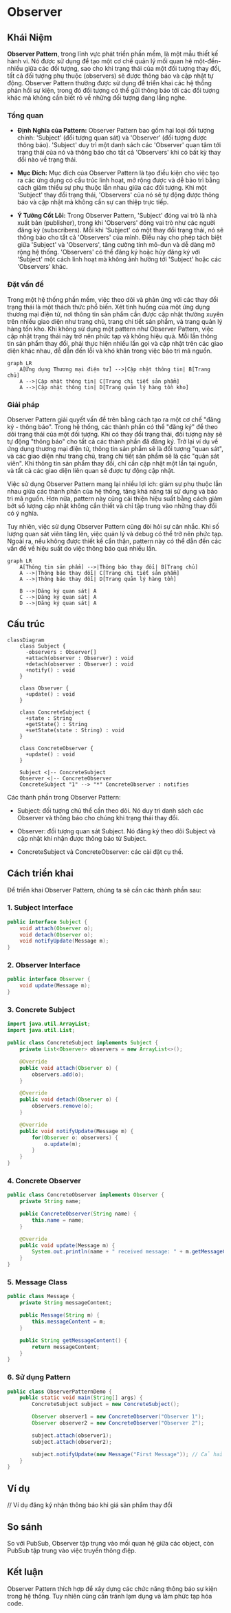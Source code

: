 # Observer

## Khái Niệm

**Observer Pattern**, trong lĩnh vực phát triển phần mềm, là một mẫu thiết kế hành vi. Nó được sử dụng để tạo một cơ chế quản lý mối quan hệ một-đến-nhiều giữa các đối tượng, sao cho khi trạng thái của một đối tượng thay đổi, tất cả đối tượng phụ thuộc (observers) sẽ được thông báo và cập nhật tự động. Observer Pattern thường được sử dụng để triển khai các hệ thống phản hồi sự kiện, trong đó đối tượng có thể gửi thông báo tới các đối tượng khác mà không cần biết rõ về những đối tượng đang lắng nghe.

### Tổng quan

- **Định Nghĩa của Pattern:** Observer Pattern bao gồm hai loại đối tượng chính: 'Subject' (đối tượng quan sát) và 'Observer' (đối tượng được thông báo). 'Subject' duy trì một danh sách các 'Observer' quan tâm tới trạng thái của nó và thông báo cho tất cả 'Observers' khi có bất kỳ thay đổi nào về trạng thái.

- **Mục Đích:** Mục đích của Observer Pattern là tạo điều kiện cho việc tạo ra các ứng dụng có cấu trúc linh hoạt, mở rộng được và dễ bảo trì bằng cách giảm thiểu sự phụ thuộc lẫn nhau giữa các đối tượng. Khi một 'Subject' thay đổi trạng thái, 'Observers' của nó sẽ tự động được thông báo và cập nhật mà không cần sự can thiệp trực tiếp.

- **Ý Tưởng Cốt Lõi:** Trong Observer Pattern, 'Subject' đóng vai trò là nhà xuất bản (publisher), trong khi 'Observers' đóng vai trò như các người đăng ký (subscribers). Mỗi khi 'Subject' có một thay đổi trạng thái, nó sẽ thông báo cho tất cả 'Observers' của mình. Điều này cho phép tách biệt giữa 'Subject' và 'Observers', tăng cường tính mô-đun và dễ dàng mở rộng hệ thống. 'Observers' có thể đăng ký hoặc hủy đăng ký với 'Subject' một cách linh hoạt mà không ảnh hưởng tới 'Subject' hoặc các 'Observers' khác.


### Đặt vấn đề

Trong một hệ thống phần mềm, việc theo dõi và phản ứng với các thay đổi trạng thái là một thách thức phổ biến. Xét tình huống của một ứng dụng thương mại điện tử, nơi thông tin sản phẩm cần được cập nhật thường xuyên trên nhiều giao diện như trang chủ, trang chi tiết sản phẩm, và trang quản lý hàng tồn kho. Khi không sử dụng một pattern như Observer Pattern, việc cập nhật trạng thái này trở nên phức tạp và không hiệu quả. Mỗi lần thông tin sản phẩm thay đổi, phải thực hiện nhiều lần gọi và cập nhật trên các giao diện khác nhau, dễ dẫn đến lỗi và khó khăn trong việc bảo trì mã nguồn.

```mermaid
graph LR
    A[Ứng dụng Thương mại điện tử] -->|Cập nhật thông tin| B[Trang chủ]
    A -->|Cập nhật thông tin| C[Trang chi tiết sản phẩm]
    A -->|Cập nhật thông tin| D[Trang quản lý hàng tồn kho]
```

### Giải pháp

Observer Pattern giải quyết vấn đề trên bằng cách tạo ra một cơ chế "đăng ký - thông báo". Trong hệ thống, các thành phần có thể "đăng ký" để theo dõi trạng thái của một đối tượng. Khi có thay đổi trạng thái, đối tượng này sẽ tự động "thông báo" cho tất cả các thành phần đã đăng ký. Trở lại ví dụ về ứng dụng thương mại điện tử, thông tin sản phẩm sẽ là đối tượng "quan sát", và các giao diện như trang chủ, trang chi tiết sản phẩm sẽ là các "quản sát viên". Khi thông tin sản phẩm thay đổi, chỉ cần cập nhật một lần tại nguồn, và tất cả các giao diện liên quan sẽ được tự động cập nhật.

Việc sử dụng Observer Pattern mang lại nhiều lợi ích: giảm sự phụ thuộc lẫn nhau giữa các thành phần của hệ thống, tăng khả năng tái sử dụng và bảo trì mã nguồn. Hơn nữa, pattern này cũng cải thiện hiệu suất bằng cách giảm bớt số lượng cập nhật không cần thiết và chỉ tập trung vào những thay đổi có ý nghĩa.

Tuy nhiên, việc sử dụng Observer Pattern cũng đòi hỏi sự cân nhắc. Khi số lượng quan sát viên tăng lên, việc quản lý và debug có thể trở nên phức tạp. Ngoài ra, nếu không được thiết kế cẩn thận, pattern này có thể dẫn đến các vấn đề về hiệu suất do việc thông báo quá nhiều lần.

```mermaid
graph LR
    A[Thông tin sản phẩm] -->|Thông báo thay đổi| B[Trang chủ]
    A -->|Thông báo thay đổi| C[Trang chi tiết sản phẩm]
    A -->|Thông báo thay đổi| D[Trang quản lý hàng tồn]

    B -->|Đăng ký quan sát| A
    C -->|Đăng ký quan sát| A
    D -->|Đăng ký quan sát| A
```

## Cấu trúc

```mermaid
classDiagram
    class Subject {
      -observers : Observer[]
      +attach(observer : Observer) : void
      +detach(observer : Observer) : void
      +notify() : void
    }

    class Observer {
      +update() : void
    }
    
    class ConcreteSubject {
      +state : String
      +getState() : String
      +setState(state : String) : void
    }
    
    class ConcreteObserver {
      +update() : void
    }
    
    Subject <|-- ConcreteSubject
    Observer <|-- ConcreteObserver
    ConcreteSubject "1" --> "*" ConcreteObserver : notifies
```

Các thành phần trong Observer Pattern:

- Subject: đối tượng chủ thể cần theo dõi. Nó duy trì danh sách các Observer và thông báo cho chúng khi trạng thái thay đổi.

- Observer: đối tượng quan sát Subject. Nó đăng ký theo dõi Subject và cập nhật khi nhận được thông báo từ Subject.

- ConcreteSubject và ConcreteObserver: các cài đặt cụ thể.

## Cách triển khai

Để triển khai Observer Pattern, chúng ta sẽ cần các thành phần sau:

### 1. Subject Interface

```java
public interface Subject {
    void attach(Observer o);
    void detach(Observer o);
    void notifyUpdate(Message m);
}
```

### 2. Observer Interface

```java
public interface Observer {
    void update(Message m);
}
```

### 3. Concrete Subject

```java
import java.util.ArrayList;
import java.util.List;

public class ConcreteSubject implements Subject {
    private List<Observer> observers = new ArrayList<>();

    @Override
    public void attach(Observer o) {
        observers.add(o);
    }

    @Override
    public void detach(Observer o) {
        observers.remove(o);
    }

    @Override
    public void notifyUpdate(Message m) {
        for(Observer o: observers) {
            o.update(m);
        }
    }
}
```

### 4. Concrete Observer

```java
public class ConcreteObserver implements Observer {
    private String name;

    public ConcreteObserver(String name) {
        this.name = name;
    }

    @Override
    public void update(Message m) {
        System.out.println(name + " received message: " + m.getMessageContent());
    }
}
```

### 5. Message Class

```java
public class Message {
    private String messageContent;

    public Message(String m) {
        this.messageContent = m;
    }

    public String getMessageContent() {
        return messageContent;
    }
}
```

### 6. Sử dụng Pattern

```java
public class ObserverPatternDemo {
    public static void main(String[] args) {
        ConcreteSubject subject = new ConcreteSubject();

        Observer observer1 = new ConcreteObserver("Observer 1");
        Observer observer2 = new ConcreteObserver("Observer 2");

        subject.attach(observer1);
        subject.attach(observer2);

        subject.notifyUpdate(new Message("First Message")); // Cả hai observer sẽ nhận được thông báo
    }
}
```

## Ví dụ

// Ví dụ đăng ký nhận thông báo khi giá sản phẩm thay đổi

## So sánh

So với PubSub, Observer tập trung vào mối quan hệ giữa các object, còn PubSub tập trung vào việc truyền thông điệp.

## Kết luận

Observer Pattern thích hợp để xây dựng các chức năng thông báo sự kiện trong hệ thống. Tuy nhiên cũng cần tránh lạm dụng và làm phức tạp hóa code.